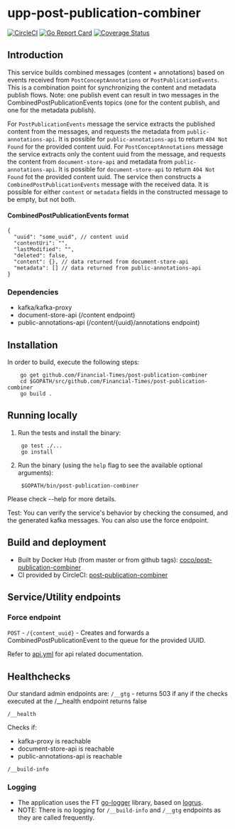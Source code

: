 # upp-post-publication-combiner

[![CircleCI](https://circleci.com/gh/Financial-Times/post-publication-combiner.svg?style=svg)](https://circleci.com/gh/Financial-Times/post-publication-combiner)
[![Go Report Card](https://goreportcard.com/badge/github.com/Financial-Times/post-publication-combiner)](https://goreportcard.com/report/github.com/Financial-Times/post-publication-combiner)
[![Coverage Status](https://coveralls.io/repos/github/Financial-Times/post-publication-combiner/badge.svg)](https://coveralls.io/github/Financial-Times/post-publication-combiner)

## Introduction
This service builds combined messages (content + annotations) based on events received from `PostConceptAnnotations` or `PostPublicationEvents`.
This is a combination point for synchronizing the content and metadata publish flows.
Note: one publish event can result in two messages in the CombinedPostPublicationEvents topics (one for the content publish, and one for the metadata publish).

For `PostPublicationEvents` message the service extracts the published content from the messages, and requests the metadata from `public-annotations-api`. It is possible for `public-annotations-api`  to return `404 Not Found` for the provided content uuid.
For `PostConceptAnnotations` message the service extracts only the content uuid from the message, and requests the content from `document-store-api` and metadata from `public-annotations-api`. It is possible for `document-store-api` to return `404 Not Found` fot the provided content uuid.
The service then constructs a `CombinedPostPublicationEvents` message with the received data. It is possible for either `content` or `metadata` fields in the constructed message to be empty, but not both.

#### CombinedPostPublicationEvents format

```json5
{
  "uuid": "some_uuid", // content uuid
  "contentUri": "",
  "lastModified": "",
  "deleted": false,
  "content": {}, // data returned from document-store-api
  "metadata": [] // data returned from public-annotations-api
}
```

### Dependencies 

- kafka/kafka-proxy
- document-store-api (/content endpoint)
- public-annotations-api (/content/{uuid}/annotations endpoint)

## Installation

In order to build, execute the following steps:

        go get github.com/Financial-Times/post-publication-combiner
        cd $GOPATH/src/github.com/Financial-Times/post-publication-combiner
        go build .

## Running locally

1. Run the tests and install the binary:

        go test ./...
        go install

1. Run the binary (using the `help` flag to see the available optional arguments):

        $GOPATH/bin/post-publication-combiner

Please check --help for more details.

Test:
    You can verify the service's behavior by checking the consumed, and the generated kafka messages.
    You can also use the force endpoint.

## Build and deployment

* Built by Docker Hub (from master or from github tags): [coco/post-publication-combiner](https://hub.docker.com/r/coco/post-publication-combiner/)
* CI provided by CircleCI: [post-publication-combiner](https://circleci.com/gh/Financial-Times/post-publication-combiner)

## Service/Utility endpoints

### Force endpoint

`POST` - `/{content_uuid}` - Creates and forwards a CombinedPostPublicationEvent to the queue for the provided UUID.

Refer to [api.yml](_ft/api.yml) for api related documentation.

## Healthchecks
Our standard admin endpoints are:
`/__gtg` - returns 503 if any if the checks executed at the /__health endpoint returns false

`/__health`

Checks if:
* kafka-proxy is reachable
* document-store-api is reachable
* public-annotations-api is reachable

`/__build-info` 

### Logging

* The application uses the FT [go-logger](https://github.com/Financial-Times/go-logger) library, based on [logrus](https://github.com/sirupsen/logrus).
* NOTE: There is no logging for `/__build-info` and `/__gtg` endpoints as they are called frequently.